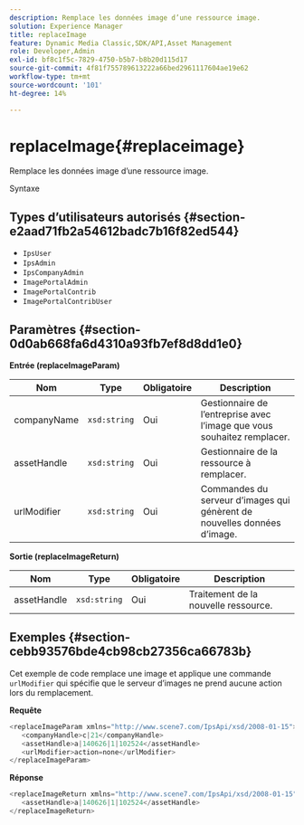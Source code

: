 ```yaml
---
description: Remplace les données image d’une ressource image.
solution: Experience Manager
title: replaceImage
feature: Dynamic Media Classic,SDK/API,Asset Management
role: Developer,Admin
exl-id: bf8c1f5c-7829-4750-b5b7-b8b20d115d17
source-git-commit: 4f81f755789613222a66bed2961117604ae19e62
workflow-type: tm+mt
source-wordcount: '101'
ht-degree: 14%

---
```


# replaceImage{#replaceimage}

Remplace les données image d’une ressource image.

Syntaxe

## Types d’utilisateurs autorisés {#section-e2aad71fb2a54612badc7b16f82ed544}

* `IpsUser`
* `IpsAdmin`
* `IpsCompanyAdmin`
* `ImagePortalAdmin`
* `ImagePortalContrib`
* `ImagePortalContribUser`

## Paramètres {#section-0d0ab668fa6d4310a93fb7ef8d8dd1e0}

**Entrée (replaceImageParam)**

| Nom | Type | Obligatoire | Description |
|---|---|---|---|
| companyName | `xsd:string` | Oui | Gestionnaire de l’entreprise avec l’image que vous souhaitez remplacer. |
| assetHandle | `xsd:string` | Oui | Gestionnaire de la ressource à remplacer. |
| urlModifier | `xsd:string` | Oui | Commandes du serveur d’images qui génèrent de nouvelles données d’image. |

**Sortie (replaceImageReturn)**

| Nom | Type | Obligatoire | Description |
|---|---|---|---|
| assetHandle | `xsd:string` | Oui | Traitement de la nouvelle ressource. |

## Exemples {#section-cebb93576bde4cb98cb27356ca66783b}

Cet exemple de code remplace une image et applique une commande `urlModifier` qui spécifie que le serveur d’images ne prend aucune action lors du remplacement.

**Requête**

```java
<replaceImageParam xmlns="http://www.scene7.com/IpsApi/xsd/2008-01-15">
   <companyHandle>c|21</companyHandle>
   <assetHandle>a|140626|1|102524</assetHandle>
   <urlModifier>action=none</urlModifier>
</replaceImageParam>
```

**Réponse**

```java
<replaceImageReturn xmlns="http://www.scene7.com/IpsApi/xsd/2008-01-15">
   <assetHandle>a|140626|1|102524</assetHandle>
</replaceImageReturn>
```
